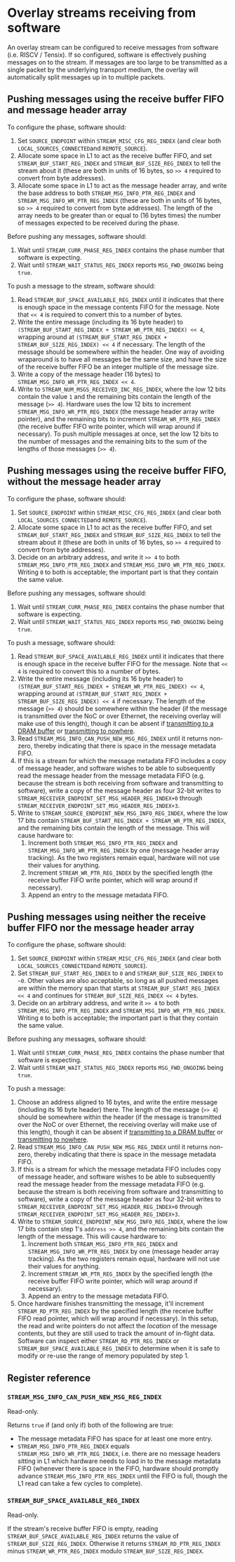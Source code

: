 # Overlay streams receiving from software

An overlay stream can be configured to receive messages from software (i.e. RISCV / Tensix). If so configured, software is effectively pushing messages on to the stream. If messages are too large to be transmitted as a single packet by the underlying transport medium, the overlay will automatically split messages up in to multiple packets.

## Pushing messages using the receive buffer FIFO and message header array

To configure the phase, software should:
1. Set `SOURCE_ENDPOINT` within `STREAM_MISC_CFG_REG_INDEX` (and clear both `LOCAL_SOURCES_CONNECTED`and `REMOTE_SOURCE`).
2. Allocate some space in L1 to act as the receive buffer FIFO, and set `STREAM_BUF_START_REG_INDEX` and `STREAM_BUF_SIZE_REG_INDEX` to tell the stream about it (these are both in units of 16 bytes, so `>> 4` required to convert from byte addresses).
3. Allocate some space in L1 to act as the message header array, and write the base address to both `STREAM_MSG_INFO_PTR_REG_INDEX` and `STREAM_MSG_INFO_WR_PTR_REG_INDEX` (these are both in units of 16 bytes, so `>> 4` required to convert from byte addresses). The length of the array needs to be greater than or equal to (16 bytes times) the number of messages expected to be received during the phase.

Before pushing any messages, software should:
1. Wait until `STREAM_CURR_PHASE_REG_INDEX` contains the phase number that software is expecting.
2. Wait until `STREAM_WAIT_STATUS_REG_INDEX` reports `MSG_FWD_ONGOING` being `true`.

To push a message to the stream, software should:
1. Read `STREAM_BUF_SPACE_AVAILABLE_REG_INDEX` until it indicates that there is enough space in the message contents FIFO for the message. Note that `<< 4` is required to convert this to a number of bytes.
2. Write the entire message (including its 16 byte header) to `(STREAM_BUF_START_REG_INDEX + STREAM_WR_PTR_REG_INDEX) << 4`, wrapping around at `(STREAM_BUF_START_REG_INDEX + STREAM_BUF_SIZE_REG_INDEX) << 4` if necessary. The length of the message should be somewhere within the header. One way of avoiding wraparound is to have all messages be the same size, and have the size of the receive buffer FIFO be an integer multiple of the message size.
3. Write a copy of the message header (16 bytes) to `STREAM_MSG_INFO_WR_PTR_REG_INDEX << 4`.
4. Write to `STREAM_NUM_MSGS_RECEIVED_INC_REG_INDEX`, where the low 12 bits contain the value `1` and the remaining bits contain the length of the message (`>> 4`). Hardware uses the low 12 bits to increment `STREAM_MSG_INFO_WR_PTR_REG_INDEX` (the message header array write pointer), and the remaining bits to increment `STREAM_WR_PTR_REG_INDEX` (the receive buffer FIFO write pointer, which will wrap around if necessary). To push multiple messages at once, set the low 12 bits to the number of messages and the remaining bits to the sum of the lengths of those messages (`>> 4`).

## Pushing messages using the receive buffer FIFO, without the message header array

To configure the phase, software should:
1. Set `SOURCE_ENDPOINT` within `STREAM_MISC_CFG_REG_INDEX` (and clear both `LOCAL_SOURCES_CONNECTED`and `REMOTE_SOURCE`).
2. Allocate some space in L1 to act as the receive buffer FIFO, and set `STREAM_BUF_START_REG_INDEX` and `STREAM_BUF_SIZE_REG_INDEX` to tell the stream about it (these are both in units of 16 bytes, so `>> 4` required to convert from byte addresses).
3. Decide on an arbitrary address, and write it `>> 4` to both `STREAM_MSG_INFO_PTR_REG_INDEX` and `STREAM_MSG_INFO_WR_PTR_REG_INDEX`. Writing `0` to both is acceptable; the important part is that they contain the same value.

Before pushing any messages, software should:
1. Wait until `STREAM_CURR_PHASE_REG_INDEX` contains the phase number that software is expecting.
2. Wait until `STREAM_WAIT_STATUS_REG_INDEX` reports `MSG_FWD_ONGOING` being `true`.

To push a message, software should:
1. Read `STREAM_BUF_SPACE_AVAILABLE_REG_INDEX` until it indicates that there is enough space in the receive buffer FIFO for the message. Note that `<< 4` is required to convert this to a number of bytes.
2. Write the entire message (including its 16 byte header) to `(STREAM_BUF_START_REG_INDEX + STREAM_WR_PTR_REG_INDEX) << 4`, wrapping around at `(STREAM_BUF_START_REG_INDEX + STREAM_BUF_SIZE_REG_INDEX) << 4` if necessary. The length of the message (`>> 4`) should be somewhere within the header (if the message is transmitted over the NoC or over Ethernet, the receiving overlay will make use of this length), though it can be absent if [transmitting to a DRAM buffer](TransmitToDRAMBuffer.md) or [transmitting to nowhere](TransmitToNowhere.md).
3. Read `STREAM_MSG_INFO_CAN_PUSH_NEW_MSG_REG_INDEX` until it returns non-zero, thereby indicating that there is space in the message metadata FIFO.
4. If this is a stream for which the message metadata FIFO includes a copy of message header, and software wishes to be able to subsequently read the message header from the message metadata FIFO (e.g. because the stream is both receiving from software and transmitting to software), write a copy of the message header as four 32-bit writes to `STREAM_RECEIVER_ENDPOINT_SET_MSG_HEADER_REG_INDEX+0` through `STREAM_RECEIVER_ENDPOINT_SET_MSG_HEADER_REG_INDEX+3`.
5. Write to `STREAM_SOURCE_ENDPOINT_NEW_MSG_INFO_REG_INDEX`, where the low 17 bits contain `STREAM_BUF_START_REG_INDEX + STREAM_WR_PTR_REG_INDEX`, and the remaining bits contain the length of the message. This will cause hardware to:
    1. Increment both `STREAM_MSG_INFO_PTR_REG_INDEX` and `STREAM_MSG_INFO_WR_PTR_REG_INDEX` by one (message header array tracking). As the two registers remain equal, hardware will not use their values for anything.
    2. Increment `STREAM_WR_PTR_REG_INDEX` by the specified length (the receive buffer FIFO write pointer, which will wrap around if necessary).
    3. Append an entry to the message metadata FIFO.

## Pushing messages using neither the receive buffer FIFO nor the message header array

To configure the phase, software should:
1. Set `SOURCE_ENDPOINT` within `STREAM_MISC_CFG_REG_INDEX` (and clear both `LOCAL_SOURCES_CONNECTED`and `REMOTE_SOURCE`).
2. Set `STREAM_BUF_START_REG_INDEX` to `0` and `STREAM_BUF_SIZE_REG_INDEX` to `~0`. Other values are also acceptable, so long as all pushed messages are within the memory span that starts at `STREAM_BUF_START_REG_INDEX << 4` and continues for `STREAM_BUF_SIZE_REG_INDEX << 4` bytes.
3. Decide on an arbitrary address, and write it `>> 4` to both `STREAM_MSG_INFO_PTR_REG_INDEX` and `STREAM_MSG_INFO_WR_PTR_REG_INDEX`. Writing `0` to both is acceptable; the important part is that they contain the same value.

Before pushing any messages, software should:
1. Wait until `STREAM_CURR_PHASE_REG_INDEX` contains the phase number that software is expecting.
2. Wait until `STREAM_WAIT_STATUS_REG_INDEX` reports `MSG_FWD_ONGOING` being `true`.

To push a message:
1. Choose an address aligned to 16 bytes, and write the entire message (including its 16 byte header) there. The length of the message (`>> 4`) should be somewhere within the header (if the message is transmitted over the NoC or over Ethernet, the receiving overlay will make use of this length), though it can be absent if [transmitting to a DRAM buffer](TransmitToDRAMBuffer.md) or [transmitting to nowhere](TransmitToNowhere.md).
2. Read `STREAM_MSG_INFO_CAN_PUSH_NEW_MSG_REG_INDEX` until it returns non-zero, thereby indicating that there is space in the message metadata FIFO.
3. If this is a stream for which the message metadata FIFO includes copy of message header, and software wishes to be able to subsequently read the message header from the message metadata FIFO (e.g. because the stream is both receiving from software and transmitting to software), write a copy of the message header as four 32-bit writes to `STREAM_RECEIVER_ENDPOINT_SET_MSG_HEADER_REG_INDEX+0` through `STREAM_RECEIVER_ENDPOINT_SET_MSG_HEADER_REG_INDEX+3`.
4. Write to `STREAM_SOURCE_ENDPOINT_NEW_MSG_INFO_REG_INDEX`, where the low 17 bits contain step 1's `address >> 4`, and the remaining bits contain the length of the message. This will cause hardware to:
    1. Increment both `STREAM_MSG_INFO_PTR_REG_INDEX` and `STREAM_MSG_INFO_WR_PTR_REG_INDEX` by one (message header array tracking). As the two registers remain equal, hardware will not use their values for anything.
    2. Increment `STREAM_WR_PTR_REG_INDEX` by the specified length (the receive buffer FIFO write pointer, which will wrap around if necessary).
    3. Append an entry to the message metadata FIFO.
5. Once hardware finishes transmitting the message, it'll increment `STREAM_RD_PTR_REG_INDEX` by the specified length (the receive buffer FIFO read pointer, which will wrap around if necessary). In this setup, the read and write pointers do not affect the _location_ of the message contents, but they are still used to track the amount of in-flight data. Software can inspect either `STREAM_RD_PTR_REG_INDEX` or `STREAM_BUF_SPACE_AVAILABLE_REG_INDEX` to determine when it is safe to modify or re-use the range of memory populated by step 1.

## Register reference

### `STREAM_MSG_INFO_CAN_PUSH_NEW_MSG_REG_INDEX`

Read-only.

Returns `true` if (and only if) both of the following are true:
* The message metadata FIFO has space for at least one more entry.
* `STREAM_MSG_INFO_PTR_REG_INDEX` equals `STREAM_MSG_INFO_WR_PTR_REG_INDEX`, i.e. there are no message headers sitting in L1 which hardware needs to load in to the message metadata FIFO (whenever there is space in the FIFO, hardware should promptly advance `STREAM_MSG_INFO_PTR_REG_INDEX` until the FIFO is full, though the L1 read can take a few cycles to complete).

### `STREAM_BUF_SPACE_AVAILABLE_REG_INDEX`

Read-only.

If the stream's receive buffer FIFO is empty, reading `STREAM_BUF_SPACE_AVAILABLE_REG_INDEX` returns the value of `STREAM_BUF_SIZE_REG_INDEX`. Otherwise it returns `STREAM_RD_PTR_REG_INDEX` minus `STREAM_WR_PTR_REG_INDEX` modulo `STREAM_BUF_SIZE_REG_INDEX`.
